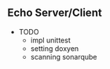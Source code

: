 Echo Server/Client
-------

- TODO
    - impl unittest
    - setting doxyen
    - scanning sonarqube

